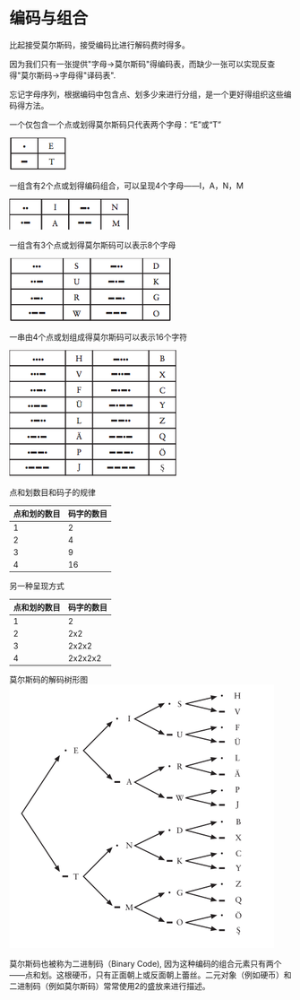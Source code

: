 编码与组合
=========

比起接受莫尔斯码，接受编码比进行解码费时得多。

因为我们只有一张提供"字母->莫尔斯码"得编码表，而缺少一张可以实现反查得"莫尔斯码->字母得"译码表".

忘记字母序列，根据编码中包含点、划多少来进行分组，是一个更好得组织这些编码得方法。

一个仅包含一个点或划得莫尔斯码只代表两个字母：“E”或“T”

![](https://github.com/arcticlion/reading-lists/blob/master/Code/Chapter%2002%20Code%20and%20Combinations/Morse1.png)

一组含有2个点或划得编码组合，可以呈现4个字母——I，A，N，M

![](https://github.com/arcticlion/reading-lists/blob/master/Code/Chapter%2002%20Code%20and%20Combinations/Morse2.png)

一组含有3个点或划得莫尔斯码可以表示8个字母

![](https://github.com/arcticlion/reading-lists/blob/master/Code/Chapter%2002%20Code%20and%20Combinations/Morse3.png)

一串由4个点或划组成得莫尔斯码可以表示16个字符

![](https://github.com/arcticlion/reading-lists/blob/master/Code/Chapter%2002%20Code%20and%20Combinations/Morse4.png)

点和划数目和码子的规律

点和划的数目| 码字的数目
------------|-----------
      1     |     2    
      2     |     4    
      3     |     9    
      4     |     16   

另一种呈现方式

点和划的数目|码字的数目
------------|----------
      1     |     2
      2     |    2x2
      3     |   2x2x2
      4     |  2x2x2x2

莫尔斯码的解码树形图
![](https://github.com/arcticlion/reading-lists/blob/master/Code/Chapter%2002%20Code%20and%20Combinations/MorseTree.png)

莫尔斯码也被称为二进制码（Binary Code), 因为这种编码的组合元素只有两个——点和划。这根硬币，只有正面朝上或反面朝上蕾丝。二元对象（例如硬币）和二进制码（例如莫尔斯码）常常使用2的盛放来进行描述。


